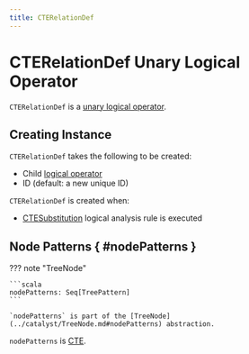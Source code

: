 ```yaml
---
title: CTERelationDef
---
```


# CTERelationDef Unary Logical Operator

`CTERelationDef` is a [unary logical operator](LogicalPlan.md#UnaryNode).

## Creating Instance

`CTERelationDef` takes the following to be created:

* <span id="child"> Child [logical operator](LogicalPlan.md)
* <span id="id"> ID (default: a new unique ID)

`CTERelationDef` is created when:

* [CTESubstitution](../logical-analysis-rules/CTESubstitution.md) logical analysis rule is executed

## Node Patterns { #nodePatterns }

??? note "TreeNode"

    ```scala
    nodePatterns: Seq[TreePattern]
    ```

    `nodePatterns` is part of the [TreeNode](../catalyst/TreeNode.md#nodePatterns) abstraction.

`nodePatterns` is [CTE](../catalyst/TreePattern.md#CTE).
